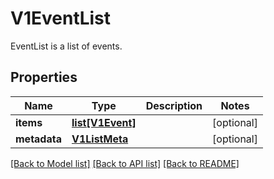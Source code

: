 # V1EventList

EventList is a list of events.
## Properties
Name | Type | Description | Notes
------------ | ------------- | ------------- | -------------
**items** | [**list[V1Event]**](V1Event.md) |  | [optional] 
**metadata** | [**V1ListMeta**](V1ListMeta.md) |  | [optional] 

[[Back to Model list]](../README.md#documentation-for-models) [[Back to API list]](../README.md#documentation-for-api-endpoints) [[Back to README]](../README.md)


